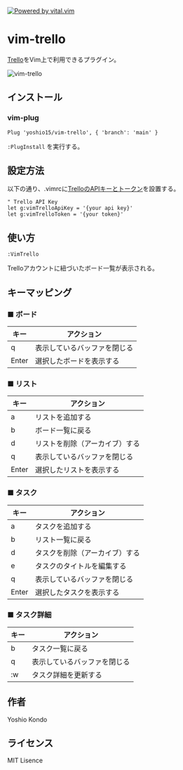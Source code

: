 [![Powered by vital.vim](https://img.shields.io/badge/powered%20by-vital.vim-80273f.svg)](https://github.com/vim-jp/vital.vim)

# vim-trello
[Trello](https://trello.com/)をVim上で利用できるプラグイン。

![vim-trello](https://user-images.githubusercontent.com/51875964/104832855-b1da0380-58d7-11eb-90cc-a8697a5f44cf.gif)

## インストール
### vim-plug
```vim
Plug 'yoshio15/vim-trello', { 'branch': 'main' }
```
`:PlugInstall` を実行する。

## 設定方法
以下の通り、.vimrcに[TrelloのAPIキーとトークン](https://trello.com/app-key)を設置する。
```vim
" Trello API Key
let g:vimTrelloApiKey = '{your api key}'
let g:vimTrelloToken = '{your token}'
```

## 使い方
```vim
:VimTrello
```
Trelloアカウントに紐づいたボード一覧が表示される。

## キーマッピング 
### ■ ボード
| キー | アクション |
| ---- | ------ |
| q | 表示しているバッファを閉じる |
| Enter | 選択したボードを表示する |

### ■ リスト
| キー | アクション |
| ---- | ------ |
| a | リストを追加する |
| b | ボード一覧に戻る |
| d | リストを削除（アーカイブ）する |
| q | 表示しているバッファを閉じる |
| Enter | 選択したリストを表示する |

### ■ タスク
| キー | アクション |
| ---- | ------ |
| a | タスクを追加する |
| b | リスト一覧に戻る |
| d | タスクを削除（アーカイブ）する |
| e | タスクのタイトルを編集する |
| q | 表示しているバッファを閉じる |
| Enter | 選択したタスクを表示する |

### ■ タスク詳細
| キー | アクション |
| ---- | ------ |
| b | タスク一覧に戻る|
| q | 表示しているバッファを閉じる |
| :w | タスク詳細を更新する |

## 作者
Yoshio Kondo

## ライセンス
MIT Lisence
